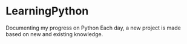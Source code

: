 # LearningPython
Documenting my progress on Python
Each day, a new project is made based on new and existing knowledge.
